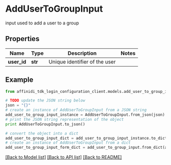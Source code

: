 # AddUserToGroupInput

input used to add a user to a group

## Properties

| Name        | Type    | Description                   | Notes |
| ----------- | ------- | ----------------------------- | ----- |
| **user_id** | **str** | Unique identifier of the user |

## Example

```python
from affinidi_tdk_login_configuration_client.models.add_user_to_group_input import AddUserToGroupInput

# TODO update the JSON string below
json = "{}"
# create an instance of AddUserToGroupInput from a JSON string
add_user_to_group_input_instance = AddUserToGroupInput.from_json(json)
# print the JSON string representation of the object
print AddUserToGroupInput.to_json()

# convert the object into a dict
add_user_to_group_input_dict = add_user_to_group_input_instance.to_dict()
# create an instance of AddUserToGroupInput from a dict
add_user_to_group_input_form_dict = add_user_to_group_input.from_dict(add_user_to_group_input_dict)
```

[[Back to Model list]](../README.md#documentation-for-models) [[Back to API list]](../README.md#documentation-for-api-endpoints) [[Back to README]](../README.md)
